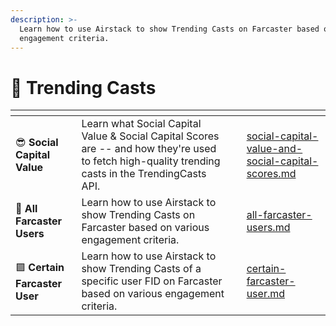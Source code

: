 ```yaml
---
description: >-
  Learn how to use Airstack to show Trending Casts on Farcaster based on various
  engagement criteria.
---
```


# 💬 Trending Casts

<table data-view="cards"><thead><tr><th></th><th></th><th></th><th data-hidden data-card-target data-type="content-ref"></th></tr></thead><tbody><tr><td><span data-gb-custom-inline data-tag="emoji" data-code="1f60e">😎</span> <strong>Social Capital Value</strong></td><td>Learn what Social Capital Value &#x26; Social Capital Scores are -- and how they're used to fetch high-quality trending casts in the TrendingCasts API.</td><td></td><td><a href="social-capital-value-and-social-capital-scores.md">social-capital-value-and-social-capital-scores.md</a></td></tr><tr><td><span data-gb-custom-inline data-tag="emoji" data-code="1f49c">💜</span> <strong>All Farcaster Users</strong></td><td>Learn how to use Airstack to show Trending Casts on Farcaster based on various engagement criteria.</td><td></td><td><a href="all-farcaster-users.md">all-farcaster-users.md</a></td></tr><tr><td><span data-gb-custom-inline data-tag="emoji" data-code="1f7ea">🟪</span> <strong>Certain Farcaster User</strong></td><td>Learn how to use Airstack to show Trending Casts of a specific user FID on Farcaster based on various engagement criteria.</td><td></td><td><a href="certain-farcaster-user.md">certain-farcaster-user.md</a></td></tr></tbody></table>
